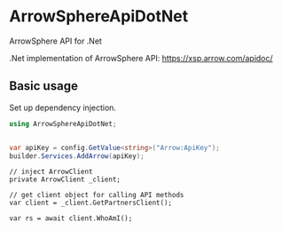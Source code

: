 # ArrowSphereApiDotNet
ArrowSphere API for .Net

.Net implementation of ArrowSphere API: https://xsp.arrow.com/apidoc/


## Basic usage

Set up dependency injection.

```c#
using ArrowSphereApiDotNet;


var apiKey = config.GetValue<string>("Arrow:ApiKey");
builder.Services.AddArrow(apiKey);

```

```
// inject ArrowClient
private ArrowClient _client;

// get client object for calling API methods
var client = _client.GetPartnersClient();

var rs = await client.WhoAmI();

```
